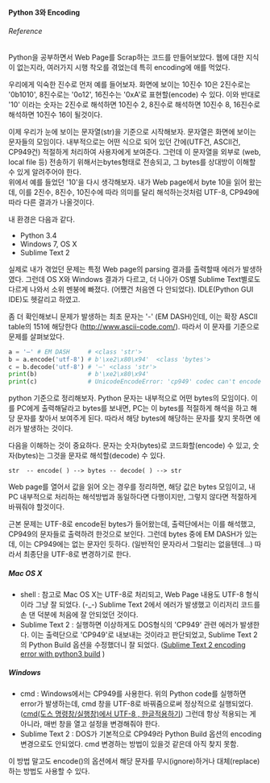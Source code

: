 #### Python 3와 Encoding
###### Reference

Python을 공부하면서 Web Page를 Scrap하는 코드를 만들어보았다.
웹에 대한 지식이 없는지라, 여러가지 시행 착오를 겪었는데 특히 encoding에 애를 먹었다.

우리에게 익숙한 진수로 먼저 예를 들어보자.
화면에 보이는 10진수 10은 2진수로는 '0b1010', 8진수로는 '0o12', 16진수는 '0xA'로 표현할(encode) 수 있다. 
이와 반대로 '10' 이라는 숫자는 2진수로 해석하면 10진수 2, 8진수로 해석하면 10진수 8, 16진수로 해석하면 10진수 16이 될것이다.

이제 우리가 눈에 보이는 문자열(str)을 기준으로 시작해보자.
문자열은 화면에 보이는 문자들의 모임이다. 내부적으로는 어떤 식으로 되어 있던 간에(UTF건, ASCII건, CP949건) 적절하게 처리하여 사용자에게 보여준다. 그런데 이 문자열을 외부로 (web, local file 등) 전송하기 위해서는bytes형태로 전송되고, 그 bytes를 상대방이 이해할 수 있게 알려주어야 한다.  
위에서 예를 들었던 '10'을 다시 생각해보자. 내가 Web page에서 byte 10을 읽어 왔는데, 이를 2진수, 8진수, 10진수에 따라 의미를 달리 해석하는것처럼 UTF-8, CP949에 따라 다른 결과가 나올것이다.

내 환경은 다음과 같다.
 - Python 3.4
 - Windows 7, OS X
 - Sublime Text 2

실제로 내가 겪었던 문제는 특정 Web page의 parsing 결과를 출력할때 에러가 발생하였다. 그런데 OS X와 Windows 결과가 다르고, 더 나아가 OS별 Sublime Text별로도 다르게 나와서 소위 멘붕에 빠졌다. (어쨌건 처음엔 다 안되었다). IDLE(Python GUI IDE)도 헷갈리고 하였고.

좀 더 확인해보니 문제가 발생하는 최초 문자는 '-' (EM DASH)인데, 이는 확장 ASCII table의 151에 해당한다 (http://www.ascii-code.com/). 따라서 이 문자를 기준으로 문제를 살펴보았다.

``` python
a = '—' # EM DASH     # <class 'str'>
b = a.encode('utf-8') # b'\xe2\x80\x94'  <class 'bytes'>
c = b.decode('utf-8') # '—' <class 'str'>
print(b)              # b'\xe2\x80\x94'
print(c)              # UnicodeEncodeError: 'cp949' codec can't encode character '\u2014' in position 0: illegal multibyte sequence
```

python 기준으로 정리해보자.
Python 문자는 내부적으로 어떤 bytes의 모임이다. 이를 PC에게 출력해달라고 bytes를 보내면, PC는 이 bytes를 적절하게 해석을 하고 해당 문자를 찾아서 보여주게 된다. 따라서 해당 bytes에 해당하는 문자를 찾지 못하면 에러가 발생하는 것이다. 

다음을 이해하는 것이 중요하다.
문자는 숫자(bytes)로 코드화할(encode) 수 있고, 숫자(bytes)는 그것을 문자로 해석할(decode) 수 있다.
```
str  -- encode( ) --> bytes -- decode( ) --> str
```
Web page를 열어서 값을 읽어 오는 경우를 정리하면,
해당 값은 bytes 모임이고, 내 PC 내부적으로 처리하는 해석방법과 동일하다면 다행이지만, 그렇지 않다면 적절하게 바꿔줘야 할것이다.

근본 문제는 UTF-8로 encode된 bytes가 들어왔는데, 출력단에서는 이를 해석했고, CP949의 문자들로 출력하려 한것으로 보인다. 그런데 bytes 중에 EM DASH가 있는데, 이는 CP949에는 없는 문자인 듯하다. (일반적인 문자라서 그럴리는 없을텐데...) 따라서 최종단을 UTF-8로 변경하기로 한다.

##### Mac OS X
 - shell : 참고로 Mac OS X는 UTF-8로 처리되고, Web Page 내용도 UTF-8 형식이라 그냥 잘 되었다. (-_-) Sublime Text 2에서 에러가 발생했고 이리저리 코드를 손 댄 덕분에 처음에 잘 안되었던 것이다. 
 - Sublime Text 2 : 실행하면 이상하게도 DOS형식의 'CP949' 관련 에러가 발생한다. 이는 출력단으로 'CP949'로 내보내는 것이라고 판단되었고, Sublime Text 2의 Python Build 옵션을 수정했더니 잘 되었다. ([Sublime Text 2 encoding error with python3 build](https://stackoverflow.com/questions/15166076/sublime-text-2-encoding-error-with-python3-build/15174760#15174760) )
 
##### Windows
 - cmd : Windows에서는 CP949를 사용한다. 위의 Python code를 실행하면 error가 발생하는데, cmd 창을 UTF-8로 바꿔줌으로써 정상적으로 실행되었다. ([cmd(도스 명령창/실행창)에서 UTF-8 , 한글적용하기](http://ciwhiz.tistory.com/252)) 그런데 항상 적용되는 게 아니라, 매번 창을 열고 설정을 변경해줘야 한다.
 - Sublime Text 2 : DOS가 기본적으로 CP949라 Python Build 옵션의 encoding 변경으로도 안되었다. cmd 변경하는 방법이 있을것 같은데 아직 찾지 못함.

이 방법 말고도 encode()의 옵션에서 해당 문자를 무시(ignore)하거나 대체(replace)하는 방법도 사용할 수 있다.